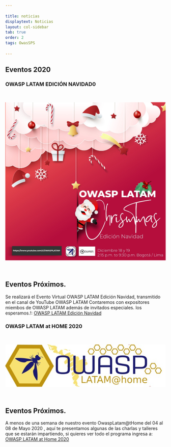 ```yaml
---

title: noticias
displaytext: Noticias
layout: col-sidebar
tab: true
order: 2
tags: OwasSPS

---
```

## Eventos 2020
### OWASP LATAM EDICIÓN NAVIDAD0
<br>
<p align="center">
  <img src="assets/images/OwaspNavidad.jpeg">
</p>
<br>

## Eventos Próximos.
Se realizará el Evento Virtual OWASP LATAM Edición Navidad, transmitido en el canal de YouTube OWASP LATAM Contaremos con expositores miembos de OWASP LATAM además de invitados especiales. los esperamos.!: [OWASP LATAM Edición Navidad](https://www.youtube.com/c/OWASPLATAM)
<br>
### OWASP LATAM at HOME 2020
<br>
<p align="center">
  <img src="assets/images/LatamAtHome.jpg">
</p>
<br>

## Eventos Próximos.
A menos de una semana de nuestro evento OwaspLatam@tHome del 04 al 08 de Mayo 2020 , aquí te presentamos algunas de las charlas y talleres que se estarán impartiendo, si quieres ver todo el programa ingresa a: [OWASP LATAM at Home 2020](https://owasp.org/www-event-2020-latam-at-home/)
